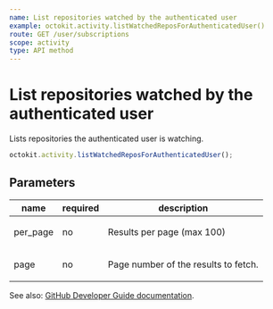 ```yaml
---
name: List repositories watched by the authenticated user
example: octokit.activity.listWatchedReposForAuthenticatedUser()
route: GET /user/subscriptions
scope: activity
type: API method
---
```


# List repositories watched by the authenticated user

Lists repositories the authenticated user is watching.

```js
octokit.activity.listWatchedReposForAuthenticatedUser();
```

## Parameters

<table>
  <thead>
    <tr>
      <th>name</th>
      <th>required</th>
      <th>description</th>
    </tr>
  </thead>
  <tbody>
    <tr><td>per_page</td><td>no</td><td>

Results per page (max 100)

</td></tr>
<tr><td>page</td><td>no</td><td>

Page number of the results to fetch.

</td></tr>
  </tbody>
</table>

See also: [GitHub Developer Guide documentation](https://docs.github.com/rest/reference/activity#list-repositories-watched-by-the-authenticated-user).
